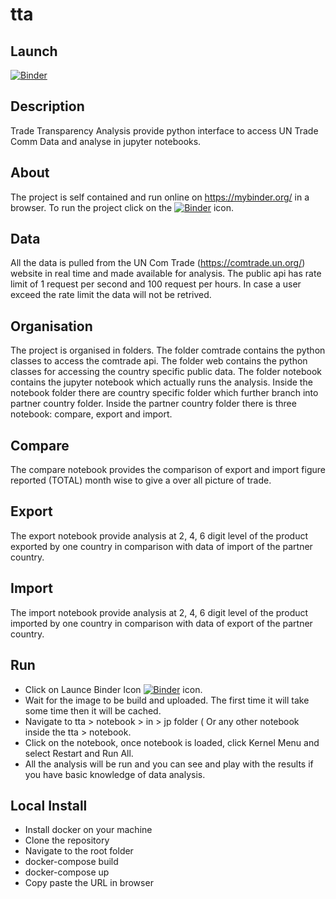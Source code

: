 # tta

## Launch
[![Binder](https://mybinder.org/badge_logo.svg)](https://mybinder.org/v2/gh/kmaneesh/tta/master)

## Description
Trade Transparency Analysis provide python interface to access UN Trade Comm Data and analyse in jupyter notebooks.

## About
The project is self contained and run online on https://mybinder.org/ in a browser. To run the project click on the
[![Binder](https://mybinder.org/badge_logo.svg)](https://mybinder.org/v2/gh/kmaneesh/tta/master) icon.


## Data
All the data is pulled from the UN Com Trade (https://comtrade.un.org/) website in real time and made available for analysis.
The public api has rate limit of 1 request per second and 100 request per hours.
In case a user exceed the rate limit the data will not be retrived.

## Organisation
The project is organised in folders. The folder comtrade contains the python classes to access the comtrade api.
The folder web contains the python classes for accessing the country specific public data.
The folder notebook contains the jupyter notebook which actually runs the analysis.
Inside the notebook folder there are country specific folder which further branch into partner country folder.
Inside the partner country folder there is three notebook: compare, export and import.

## Compare
The compare notebook provides the comparison of export and import figure reported (TOTAL) month wise to give a
over all picture of trade.

## Export
The export notebook provide analysis at 2, 4, 6 digit level of the product exported by one country in comparison with data of import of the partner country.

## Import
The import notebook provide analysis at 2, 4, 6 digit level of the product imported by one country in comparison with data of export of the partner country.

## Run
* Click on Launce Binder Icon [![Binder](https://mybinder.org/badge_logo.svg)](https://mybinder.org/v2/gh/kmaneesh/tta/master) icon.
* Wait for the image to be build and uploaded. The first time it will take some time then it will be cached.
* Navigate to tta > notebook > in > jp folder ( Or any other notebook inside the tta > notebook.
* Click on the notebook, once notebook is loaded, click Kernel Menu and select Restart and Run All.
* All the analysis will be run and you can see and play with the results if you have basic knowledge of data analysis.



## Local Install
* Install docker on your machine
* Clone the repository
* Navigate to the root folder
* docker-compose build
* docker-compose up
* Copy paste the URL in browser



